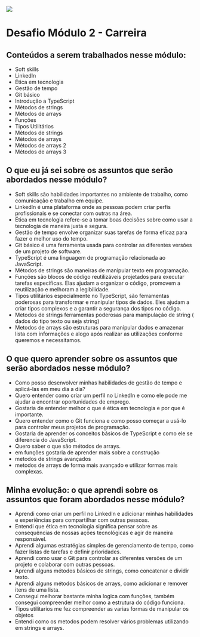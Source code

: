 ![](https://i.imgur.com/xG74tOh.png)

# Desafio Módulo 2 - Carreira 

## Conteúdos a serem trabalhados nesse módulo:

- Soft skills
- LinkedIn
- Ética em tecnologia
- Gestão de tempo
- Git básico
- Introdução a TypeScript
- Métodos de strings
- Métodos de arrays
- Funções
- Tipos Utilitários
- Métodos de strings 
- Métodos de arrays
- Métodos de arrays 2
- Métodos de arrays 3


## O que eu já sei sobre os assuntos que serão abordados nesse módulo?

- Soft skills são habilidades importantes no ambiente de trabalho, como comunicação e trabalho em equipe.
- LinkedIn é uma plataforma onde as pessoas podem criar perfis profissionais e se conectar com outras na área.
- Ética em tecnologia refere-se a tomar boas decisões sobre como usar a tecnologia de maneira justa e segura.
- Gestão de tempo envolve organizar suas tarefas de forma eficaz para fazer o melhor uso do tempo.
- Git básico é uma ferramenta usada para controlar as diferentes versões de um projeto de software.
- TypeScript é uma linguagem de programação relacionada ao JavaScript.
- Métodos de strings são maneiras de manipular texto em programação.
- Funções são blocos de código reutilizáveis projetados para executar tarefas específicas. Elas ajudam a organizar o código, promovem a reutilização e melhoram a legibilidade. 
- Tipos utilitários especialmente no TypeScript, são ferramentas poderosas para transformar e manipular tipos de dados. Eles ajudam a criar tipos complexos e a garantir a segurança dos tipos no código.
- Metodos de strings ferramentas poderosas para manipulação de string ( dados do tipo texto ou seja string)
- Metodos de arrays são estruturas para manipular dados e amazenar lista com informações e alogo após realizar as utilizações conforme queremos e necessitamos.

## O que quero aprender sobre os assuntos que serão abordados nesse módulo?

- Como posso desenvolver minhas habilidades de gestão de tempo e aplicá-las em meu dia a dia?
- Quero entender como criar um perfil no LinkedIn e como ele pode me ajudar a encontrar oportunidades de emprego.
- Gostaria de entender melhor o que é ética em tecnologia e por que é importante.
- Quero entender como o Git funciona e como posso começar a usá-lo para controlar meus projetos de programação.
- Gostaria de aprender os conceitos básicos de TypeScript e como ele se diferencia do JavaScript.
- Quero saber o que são métodos de arrays.
- em funções gostaria de aprender mais sobre a construção
- metodos de strings avançados
- metodos de arrays de forma mais avançado e utilizar formas mais complexas.


## Minha evolução: o que aprendi sobre os assuntos que foram abordados nesse módulo?

- Aprendi como criar um perfil no LinkedIn e adicionar minhas habilidades e experiências para compartilhar com outras pessoas.
- Entendi que ética em tecnologia significa pensar sobre as consequências de nossas ações tecnológicas e agir de maneira responsável.
- Aprendi algumas estratégias simples de gerenciamento de tempo, como fazer listas de tarefas e definir prioridades.
- Aprendi como usar o Git para controlar as diferentes versões de um projeto e colaborar com outras pessoas.
- Aprendi alguns métodos básicos de strings, como concatenar e dividir texto.
- Aprendi alguns métodos básicos de arrays, como adicionar e remover itens de uma lista.
- Consegui melhorar bastante minha logica com funções, também consegui compreender melhor como a estrutura do código funciona.
- Tipos utilitarios me fez compreender as varias formas de manipular os objetos
- Entendi como os metodos podem resolver vários problemas utilizando em strings e arrays.
